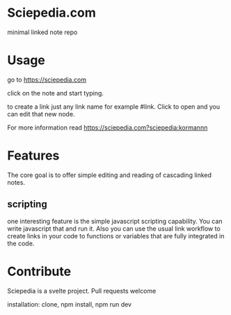 # Sciepedia.com

minimal linked note repo

# Usage

go to https://sciepedia.com

click on the note and start typing. 

to create a link just any link name for example #link. Click to open and you can edit that new node.

For more information read https://sciepedia.com?sciepedia:kormannn


# Features

The core goal is to offer simple editing and reading of cascading linked notes.

## scripting

one interesting feature is the simple javascript scripting capability. You can write javascript that and run it. Also you can use the usual link workflow to create links in your code to functions or variables that are fully integrated in the code.


# Contribute

Sciepedia is a svelte project. Pull requests welcome

installation: clone, npm install, npm run dev
